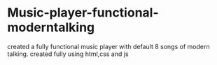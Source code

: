 # Music-player-functional-moderntalking
 created a fully functional music player with default 8 songs of modern talking. created fully using html,css and js
